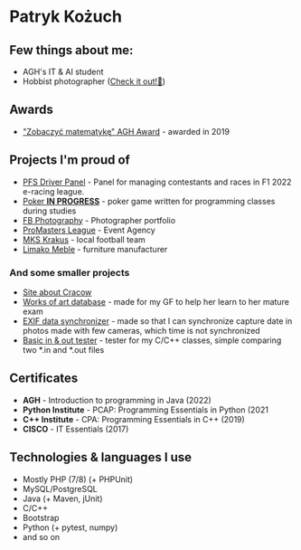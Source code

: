 # Patryk Kożuch

## Few things about me:
* AGH's IT & AI student
* Hobbist photographer ([Check it out!📸](https://instagram.com/patryk.kozuch))

## Awards
* ["Zobaczyć matematykę" AGH Award](https://fraktale.pkozuch.pl) - awarded in 2019

## Projects I'm proud of
* [PFS Driver Panel](https://polishf1series.com) - Panel for managing contestants and races in F1 2022 e-racing league.
* [Poker **IN PROGRESS**](https://github.com/patrykkozuch/Poker) - poker game written for programming classes during studies
* [FB Photography](https://fbphotography.pl/) - Photographer portfolio
* [ProMasters League](https://promastersleague.com.pl) - Event Agency
* [MKS Krakus](https://mkskrakus.pl) - local football team
* [Limako Meble](https://limakomeble.pl) - furniture manufacturer

### And some smaller projects
* [Site about Cracow](http://wok.pkozuch.pl/)
* [Works of art database](https://sztuka.pkozuch.pl/) - made for my GF to help her learn to her mature exam
* [EXIF data synchronizer](https://github.com/patrykkozuch/EXIFDataSynchronizer) - made so that I can synchronize capture date in photos made with few cameras, which time is not synchronized
* [Basic in & out tester](https://github.com/patrykkozuch/basic-in-out-tester) - tester for my C/C++ classes, simple comparing two \*.in and \*.out files

## Certificates
* **AGH** - Introduction to programming in Java (2022)
* **Python Institute** - PCAP: Programming Essentials in Python (2021
* **C++ Institute** - CPA: Programming Essentials in C++ (2019)
* **CISCO** - IT Essentials (2017)

## Technologies & languages I use
* Mostly PHP (7/8) (+ PHPUnit)
* MySQL/PostgreSQL
* Java (+ Maven, jUnit)
* C/C++
* Bootstrap
* Python (+ pytest, numpy)
* and so on
